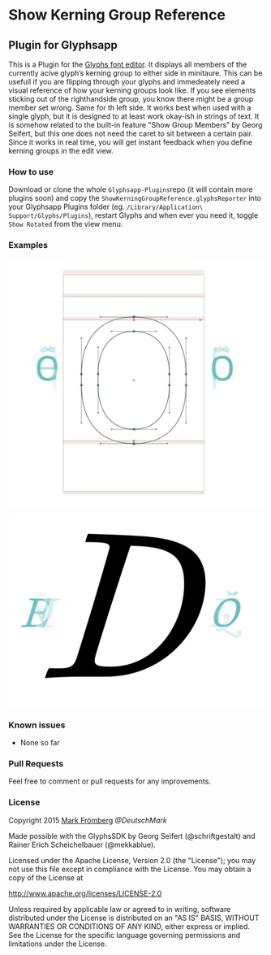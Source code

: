 # Show Kerning Group Reference

## Plugin for Glyphsapp

This is a Plugin for the [Glyphs font editor](http://glyphsapp.com/). It displays all members of the currently acive glyph’s kerning group to either side in minitaure. This can be usefull if you are flipping through your glyphs and immedeately need a visual reference of how your kerning groups look like. If you see elements sticking out of the righthandside group, you know there might be a group member set wrong. Same for th left side. It works best when used with a single glyph, but it is designed to at least work okay-ish in strings of text. It is somehow related to the built-in feature "Show Group Members" by Georg Seifert, but this one does not need the caret to sit between a certain pair. Since it works in real time, you will get instant feedback when you define kerning groups in the edit view.

### How to use

Download or clone the whole `Glyphsapp-Plugins`repo (it will contain more plugins soon) and copy the `ShowKerningGroupReference.glyphsReporter` into your Glyphsapp Plugins folder (eg. `/Library/Application\ Support/Glyphs/Plugins`), restart Glyphs and when ever you need it, toggle `Show Rotated` from the view menu.

### Examples

![Show Kerning Group Reference Demo](https://raw.githubusercontent.com/DeutschMark/Glyphsapp-Plugins/2a265ddd14ef7f6a6399423e991c3588b1fdc3b3/Screenshots/KerningGroupReference/KGR%2002.png?raw=true "Show Kerning Group Reference Demo")

![Show Kerning Group Reference Demo](https://raw.githubusercontent.com/DeutschMark/Glyphsapp-Plugins/2a265ddd14ef7f6a6399423e991c3588b1fdc3b3/Screenshots/KerningGroupReference/KGR%2001.png?raw=true "Show Kerning Group Reference Demo")


### Known issues

- None so far

### Pull Requests

Feel free to comment or pull requests for any improvements.

### License

Copyright 2015 [Mark Frömberg](http://www.markfromberg.com/) *@DeutschMark*

Made possible with the GlyphsSDK by Georg Seifert (@schriftgestalt) and Rainer Erich Scheichelbauer (@mekkablue).

Licensed under the Apache License, Version 2.0 (the "License");
you may not use this file except in compliance with the License.
You may obtain a copy of the License at

http://www.apache.org/licenses/LICENSE-2.0

Unless required by applicable law or agreed to in writing, software
distributed under the License is distributed on an "AS IS" BASIS,
WITHOUT WARRANTIES OR CONDITIONS OF ANY KIND, either express or implied.
See the License for the specific language governing permissions and
limitations under the License.
